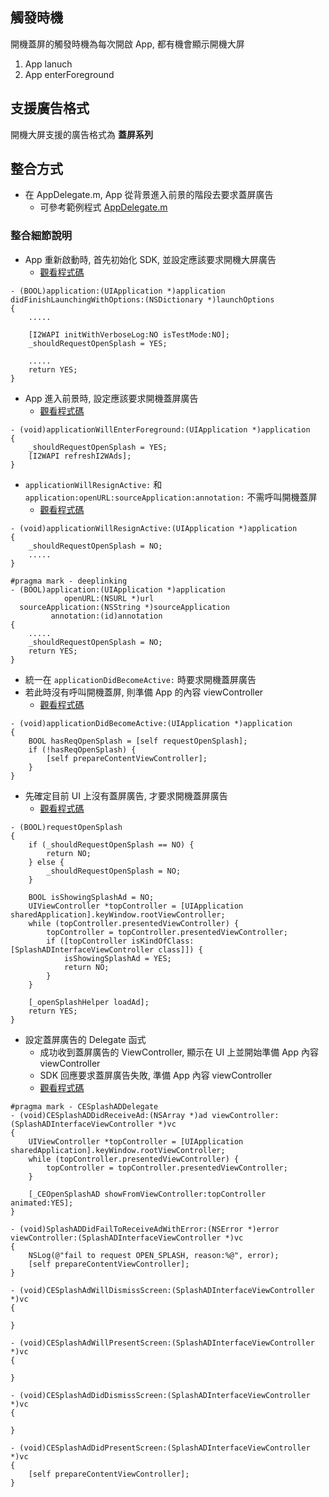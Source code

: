 ## 觸發時機
開機蓋屏的觸發時機為每次開啟 App, 都有機會顯示開機大屏

1. App lanuch
2. App enterForeground

## 支援廣告格式
開機大屏支援的廣告格式為 **蓋屏系列**

## 整合方式
- 在 AppDelegate.m, App 從背景進入前景的階段去要求蓋屏廣告
    - 可參考範例程式 [AppDelegate.m](https://github.com/roylo/CrystalExpressCNSample/blob/master/CrystalExpressAppCN/CrystalExpressAppCN/AppDelegate.m)

### 整合細節說明
- App 重新啟動時, 首先初始化 SDK, 並設定應該要求開機大屏廣告
    - [觀看程式碼](https://github.com/roylo/CrystalExpressCNSample/blob/5e4ac9cb1e44021cea7d7d4bae4fc8fb0dba36a2/CrystalExpressAppCN/CrystalExpressAppCN/AppDelegate.m#L36)
```objc
- (BOOL)application:(UIApplication *)application didFinishLaunchingWithOptions:(NSDictionary *)launchOptions
{
    .....

    [I2WAPI initWithVerboseLog:NO isTestMode:NO];
    _shouldRequestOpenSplash = YES;

    .....
    return YES;
}
```

- App 進入前景時, 設定應該要求開機蓋屏廣告
    - [觀看程式碼](https://github.com/roylo/CrystalExpressCNSample/blob/5e4ac9cb1e44021cea7d7d4bae4fc8fb0dba36a2/CrystalExpressAppCN/CrystalExpressAppCN/AppDelegate.m#L65)
```objc
- (void)applicationWillEnterForeground:(UIApplication *)application
{
    _shouldRequestOpenSplash = YES;
    [I2WAPI refreshI2WAds];
}
```

- `applicationWillResignActive:` 和 `application:openURL:sourceApplication:annotation:` 不需呼叫開機蓋屏
    - [觀看程式碼](https://github.com/roylo/CrystalExpressCNSample/blob/5e4ac9cb1e44021cea7d7d4bae4fc8fb0dba36a2/CrystalExpressAppCN/CrystalExpressAppCN/AppDelegate.m#L45)
```objc
- (void)applicationWillResignActive:(UIApplication *)application
{
    _shouldRequestOpenSplash = NO;
    .....
}

#pragma mark - deeplinking
- (BOOL)application:(UIApplication *)application
            openURL:(NSURL *)url
  sourceApplication:(NSString *)sourceApplication
         annotation:(id)annotation
{
    .....
    _shouldRequestOpenSplash = NO;
    return YES;
}
```

- 統一在 `applicationDidBecomeActive:` 時要求開機蓋屏廣告
- 若此時沒有呼叫開機蓋屏, 則準備 App 的內容 viewController
    - [觀看程式碼](https://github.com/roylo/CrystalExpressCNSample/blob/5e4ac9cb1e44021cea7d7d4bae4fc8fb0dba36a2/CrystalExpressAppCN/CrystalExpressAppCN/AppDelegate.m#L71)
```objc
- (void)applicationDidBecomeActive:(UIApplication *)application
{
    BOOL hasReqOpenSplash = [self requestOpenSplash];
    if (!hasReqOpenSplash) {
        [self prepareContentViewController];
    }
}
```

- 先確定目前 UI 上沒有蓋屏廣告, 才要求開機蓋屏廣告
    - [觀看程式碼](https://github.com/roylo/CrystalExpressCNSample/blob/5e4ac9cb1e44021cea7d7d4bae4fc8fb0dba36a2/CrystalExpressAppCN/CrystalExpressAppCN/AppDelegate.m#L115)
```objc
- (BOOL)requestOpenSplash
{
    if (_shouldRequestOpenSplash == NO) {
        return NO;
    } else {
        _shouldRequestOpenSplash = NO;
    }

    BOOL isShowingSplashAd = NO;
    UIViewController *topController = [UIApplication sharedApplication].keyWindow.rootViewController;
    while (topController.presentedViewController) {
        topController = topController.presentedViewController;
        if ([topController isKindOfClass:[SplashADInterfaceViewController class]]) {
            isShowingSplashAd = YES;
            return NO;
        }
    }

    [_openSplashHelper loadAd];
    return YES;
}
```

- 設定蓋屏廣告的 Delegate 函式
    - 成功收到蓋屏廣告的 ViewController, 顯示在 UI 上並開始準備 App 內容 viewController
    - SDK 回應要求蓋屏廣告失敗, 準備 App 內容 viewController
    - [觀看程式碼](https://github.com/roylo/CrystalExpressCNSample/blob/5e4ac9cb1e44021cea7d7d4bae4fc8fb0dba36a2/CrystalExpressAppCN/CrystalExpressAppCN/AppDelegate.m#L137)
```objc
#pragma mark - CESplashADDelegate
- (void)CESplashADDidReceiveAd:(NSArray *)ad viewController:(SplashADInterfaceViewController *)vc
{
    UIViewController *topController = [UIApplication sharedApplication].keyWindow.rootViewController;
    while (topController.presentedViewController) {
        topController = topController.presentedViewController;
    }

    [_CEOpenSplashAD showFromViewController:topController animated:YES];
}

- (void)SplashADDidFailToReceiveAdWithError:(NSError *)error viewController:(SplashADInterfaceViewController *)vc
{
    NSLog(@"fail to request OPEN_SPLASH, reason:%@", error);
    [self prepareContentViewController];
}

- (void)CESplashAdWillDismissScreen:(SplashADInterfaceViewController *)vc
{

}

- (void)CESplashAdWillPresentScreen:(SplashADInterfaceViewController *)vc
{

}

- (void)CESplashAdDidDismissScreen:(SplashADInterfaceViewController *)vc
{

}

- (void)CESplashAdDidPresentScreen:(SplashADInterfaceViewController *)vc
{
    [self prepareContentViewController];
}
```
